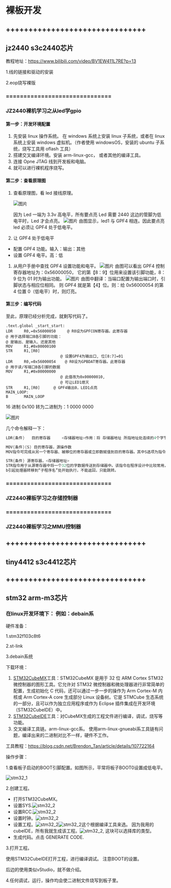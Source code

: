 # 裸板开发

## +++++++++++++++++++++++++++++++

## jz2440 s3c2440芯片

教程地址：https://www.bilibili.com/video/BV1EW411L7RE?p=13

1.线的链接和驱动的安装

2.eop烧写裸版

### ==============================

### JZ2440裸机学习之从led学gpio

#### 第一步：开发环境配置

1. 先安装 linux 操作系统。  在 windows 系统上安装 linux 子系统，或者在 linux 系统上安装 windows 虚拟机。（作者使用 windowsOS，安装的 ubuntu 子系统，烧写工具用 oflash 工具）
2. 搭建交叉编译环境。安装 arm-linux-gcc， 或者其他的编译工具。
3. 连接 Opne JTAG 线到开发板和电脑。
4. 就可以进行裸机程序烧写。

#### 第二步：查看原理图

1. 查看原理图，看 led 接线原理。

   ![图片](https://mmbiz.qpic.cn/mmbiz_png/YtvyZgw2k7iavj3QedyZmrdiaUyBNIiaib3II9dicjgfUukTYORyoIIo1iaF3C8cIQQtujVhCLTxGtboPkGgowoKKbVw/640?wx_fmt=png&tp=webp&wxfrom=5&wx_lazy=1&wx_co=1)

   因为 Led 一端为 3.3v 高电平，所有要点亮 Led 需要 2440 这边的管脚为低电平时，Led 才会点亮。  ![图片](https://mmbiz.qpic.cn/mmbiz_png/YtvyZgw2k7iavj3QedyZmrdiaUyBNIiaib3IEhDSWHI1xEucX1zns4oOQXCrmE8KZQBXQs1crPClatlzPLpe8uwzWw/640?wx_fmt=png&tp=webp&wxfrom=5&wx_lazy=1&wx_co=1)  由图显示，led1 与 GPF4 相连。因此要点亮 led 必须让 GPF4 处于低电平。

2. 让 GPF4 处于低电平

- 配置 GPF4 功能。输入：输出：其他
- 设置 GPF4 电平。高：低

1. 从用户手册中查找 GPF4 设置功能和电平。  ![图片](https://mmbiz.qpic.cn/mmbiz_png/YtvyZgw2k7iavj3QedyZmrdiaUyBNIiaib3IiaR3Gpbiaia23BYGB6kZCJE1R7lZvMUoNky8Sccy6bkxwqYn3r03942Qw/640?wx_fmt=png&tp=webp&wxfrom=5&wx_lazy=1&wx_co=1)  由图可以看出 GPF4 控制寄存器地址为：0x56000050， 它的第【8：9】位用来设置该引脚功能，8：9 位为 01 时为输出功能。  ![图片](https://mmbiz.qpic.cn/mmbiz_png/YtvyZgw2k7iavj3QedyZmrdiaUyBNIiaib3IYWOFaOia77eH5R10qvyCSUsYwNjZTIm2FeCJNFmDxWiatZclZzf2gBPw/640?wx_fmt=png&tp=webp&wxfrom=5&wx_lazy=1&wx_co=1)  由图中翻译：当端口配置为输出端口时，引脚状态与相应位相同。  则 GPF4 就是第【4】位。则：给 0x56000054 的第 4 位置 0（低电平）时，则灯亮。

#### 第三步：编写代码

至此，原理已经分析完成，就剩写代码了。

```assembly
.text.global _start_start:              
LDR     R0,=0x56000050     @ R0设为GPFCON寄存器。此寄存器                                      							@ 用于选择端口B各引脚的功能：                                      							@ 是输出、是输入、还是其他          
MOV     R1,#0x00000100                  
STR     R1,[R0]     
						@ 设置GPF4为输出口, 位[8:7]=01                     
LDR     R0,=0x56000054    @ R0设为GPBDAT寄存器。此寄存器                                      						  @ 用于读/写端口B各引脚的数据          
MOV     R1,#0x00000000    
						@ 此值改为0x00000010,                                      
						@ 可让LED1熄灭          
STR     R1,[R0]      @ GPF4输出0，LED1点亮
MAIN_LOOP:          
B       MAIN_LOOP
```





16 进制 0x100 转为二进制为：1 0000 0000

  ![图片](https://mmbiz.qpic.cn/mmbiz_png/YtvyZgw2k7iavj3QedyZmrdiaUyBNIiaib3Ixc8ufSzQ3qGpLe7Q79W3t1MRT9amUtB9dL28vQuN3icdSOcrbXrCdgQ/640?wx_fmt=png&tp=webp&wxfrom=5&wx_lazy=1&wx_co=1)







几个命令解释一下：

```c
LDR{条件}   目的寄存器     <存储器地址>作用：将 存储器地址 所指地址处连续的4个字节（1个字）的数据传送到目的寄存器中。

MOV{条件}{S} 目的寄存器，源操作数
MOV指令可完成从另一个寄存器、被移位的寄存器或立即数赋值到目的寄存器。其中S选项为指令的操作结果是否操作CPSR中的条件标志位，当没有S选项时指令不更新CPSR中的条件标志位结果。

STR{条件} 源寄存器，<存储器地址>
STR指令用亍从源寄存器中将一个32位的字数据传送到存储器中。该指令在程序设计中比较常用，丏寻址方式灵活多样，使用方式可参考指令LDR。
b引起处理器转移到“子程序名”处开始执行，不能返回，只能跳转。
```



### ==============================

### JZ2440裸板学习之存储控制器





### ==============================

### JZ2440裸板学习之MMU控制器





## +++++++++++++++++++++++++++++++

## tiny4412 s3c4412芯片







## +++++++++++++++++++++++++++++++

## stm32  arm-m3芯片




### 在linux开发环境下： 例如：debain系

硬件准备：

1.stm32f103c8t6

2.st-link

3.debain系统



下载环境：

1. [STM32CubeMX](https://www.st.com/stm32cubemx)工具：STM32CubeMX 是用于 32 位 ARM Cortex STM32 微控制器的图形工具。它允许对 STM32 微控制器和微处理器进行非常简单的配置，生成初始化 C 代码，还可以通过一步一步的操作为 Arm Cortex-M 内核或 Arm Cortex-A core 生成部分 Linux 设备树。它是 STMCube 生态系统的一部分，且可以作为独立应用程序或作为 Eclipse 插件集成在开发环境（STM32CubeIDE）中。
2. [STM32CubeIDE](https://blog.csdn.net/Brendon_Tan/article/details/107685044)工具：对CubeMX生成的工程文件进行编译，调试，烧写等功能。
3. 交叉编译工具链。arm-linux-gcc系。 使用arm-linux-gnueabi系工具链有问题，编译出来的二进制对比不一样，硬件不工作。

工具教程：https://blog.csdn.net/Brendon_Tan/article/details/107722164



操作步骤：

1.查看板子启动的BOOT引脚配置。如图所示，平常将板子BOOT0设置成低电平。

![stm32_1](./pic/stm32_1.jpg)

2.创建工程。

* 打开STM32CubeMX。
* 设置SYS.![stm32_2](./pic/stm32_2.png)
* 设置RCC.![stm32_2](./pic/stm32_3.png)
* 设置时钟。![stm32_2](./pic/stm32_4.png)
* 设置工程。![stm32_2](./pic/stm32_5.png)![stm32_2](./pic/stm32_6.png)这个根据编译工具来选。 因为我用的cubeIDE，所有我就生成该工程。![stm32_2](./pic/stm32_7.png), 这块可以选择库的类型。
* 生成代码。点击 GENERATE CODE.

3.打开工程。

使用STM32CubeIDE打开工程，进行编译调试。 注意BOOT的设置。

后边的使用类似vStudio，就不做介绍。

4.任何调试，运行，操作均会使二进制文件烧写到板子里。


























